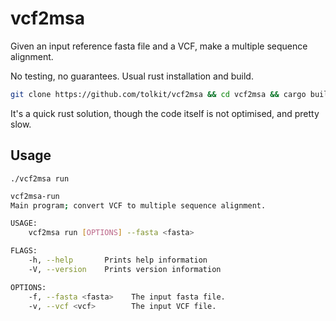 # vcf2msa

Given an input reference fasta file and a VCF, make a multiple sequence alignment.

No testing, no guarantees. Usual rust installation and build.

```bash
git clone https://github.com/tolkit/vcf2msa && cd vcf2msa && cargo build --release
```

It's a quick rust solution, though the code itself is not optimised, and pretty slow.

## Usage

`./vcf2msa run`

```bash
vcf2msa-run 
Main program; convert VCF to multiple sequence alignment.

USAGE:
    vcf2msa run [OPTIONS] --fasta <fasta>

FLAGS:
    -h, --help       Prints help information
    -V, --version    Prints version information

OPTIONS:
    -f, --fasta <fasta>    The input fasta file.
    -v, --vcf <vcf>        The input VCF file.
```
